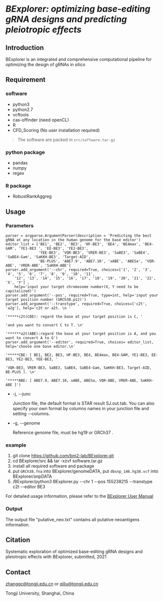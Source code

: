 # _BExplorer: optimizing base-editing gRNA designs and predicting pleiotropic effects_

## Introduction
BExplorer is an integrated and comprehensive computational pipeline for optimizing the design of gRNAs in silico

## Requirement
### software
* python3
* python2.7
* vcftools
* cas-offinder (need openCL)
* R
* CFD_Scoring (No user installation required)
> The software are packed in `src/software.tar.gz`
### python package
* pandas
* numpy
* regex
### R package
* RobustRankAggreg

## Usage
### Parameters

    parser = argparse.ArgumentParser(description = 'Predicting the best gRNA at any location in the human genome for the base editor')
    editor_list = ['BE1', 'BE2', 'BE3', 'HF-BE3', 'BE4', 'BE4max', 'BE4-GAM', 'YE1-BE3 ', 'EE-BE3', 'YE2-BE3',
                   'YEE-BE3', 'VQR-BE3', 'VRER-BE3', 'SaBE3', 'SaBE4', 'SaBE4-Gam', 'SaKKH-BE3', 'Target-AID',
                   'BE-PLUS', 'ABE7.9', 'ABE7.10', 'xABE', 'ABESa', 'VQR-ABE', 'VRER-ABE', 'SaKKH-ABE']
    parser.add_argument('--chr', required=True, choices=['1', '2', '3', '4', '5', '6', '7', '8', '9', '10', '11', 
        '12', '13', '14', '15', '16', '17', '18', '19', '20', '21', '22', 'X', 'Y'] , 
        help='input your target chromosome number(X, Y need to be capitalized)')
    parser.add_argument('--pos', required=True, type=int, help='input your target position number (GRCh38.p12)')
    parser.add_argument('--transtype', required=True, choices=['c2t', 'a2g'], help='c2t or a2t. \n '
                                                                                   '*****c2t(CBE): regard the base at your target position is C, '
                                                                                   'and you want to convert C to T. \n'
                                                                                   '******a2t(ABE):regard the base at your target position is A, and you want to convert A to G')
    parser.add_argument('--editor', required=True, choices= editor_list, help='choose one base editor.\n'
                                                                              '*****CBE: [ BE1, BE2, BE3, HF-BE3, BE4, BE4max, BE4-GAM, YE1-BE3, EE-BE3, YE2-BE3, YEE-BE3, '
                                                                              'VQR-BE3, VRER-BE3, SaBE3, SaBE4, SaBE4-Gam, SaKKH-BE3, Target-AID, BE-PLUS ]. \n'
                                                                              '*****ABE: [ ABE7.9, ABE7.10, xABE, ABESa, VQR-ABE, VRER-ABE, SaKKH-ABE ]')


* -j, --junc

  Junction file, the default format is STAR result SJ.out.tab.  You can also specify your own format by columns names in your junction file and setting --columns. 

* -g, --genome

  Reference genome file, must be hg19 or GRCh37 .


### example
1. git clone https://github.com/bm2-lab/BExplorer.git
2. cd BExplorer/src && tar -xzvf software.tar.gz 
3. install all required software and package
4. put `GRCh38.fna` into BExplorer/genomeDATA, put `dbsnp_146.hg38.vcf` into BExplorer/snpDATA
5. /BExplorer/python3 BExplorer.py --chr 1 --pos 155238215 --transtype c2t --editor BE3

For detailed usage information, please refer to the [BExplorer User Manual](/doc/BExplorer_User_Manual.md)

### Output

The output file "putative_neo.txt" contains all putative neoantigens information.

## Citation
Systematic exploration of optimized base-editing gRNA designs and pleiotropic effects with BExplorer, submitted, 2021

## Contact
zhanggc@tongji.edu.cn or qiliu@tongji.edu.cn

Tongji University, Shanghai, China

